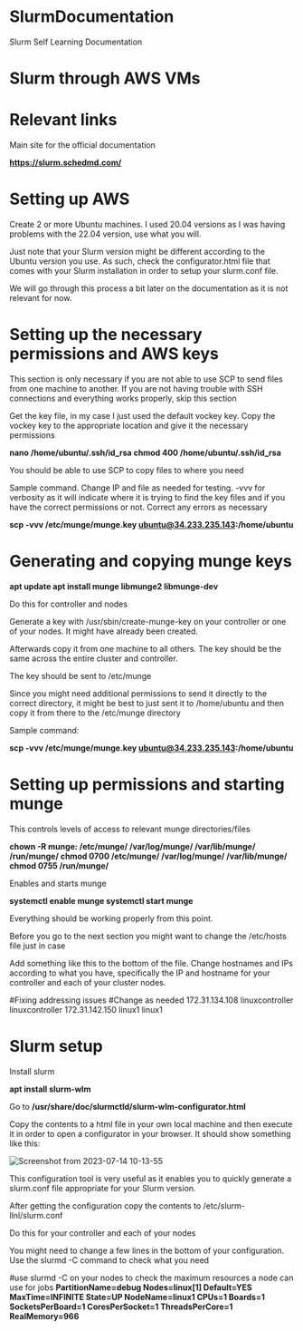 # SlurmDocumentation
Slurm Self Learning Documentation




# Slurm through AWS VMs

# Relevant links

Main site for the official documentation

**https://slurm.schedmd.com/**

# Setting up AWS 

Create 2 or more Ubuntu machines. I used 20.04 versions as I was having problems with the 22.04 version, use what you will. 

Just note that your Slurm version might be different according to the Ubuntu version you use. As such, check the configurator.html file that comes with your Slurm installation in order to setup your slurm.conf file.

We will go through this process a bit later on the documentation as it is not relevant for now.


# Setting up the necessary permissions and AWS keys

This section is only necessary if you are not able to use SCP to send files from one machine to another. If you are not having trouble with SSH connections and everything works properly, skip this section


Get the key file, in my case I just used the default vockey key. 
Copy the vockey key to the appropriate location and give it the necessary permissions

**nano  /home/ubuntu/.ssh/id_rsa
chmod 400 /home/ubuntu/.ssh/id_rsa**

You should be able to use SCP to copy files to where you need

Sample command. Change IP and file as needed for testing. -vvv for verbosity as it will indicate where it is trying to find the key files and if you have the correct permissions or not. Correct any errors as necessary

**scp -vvv /etc/munge/munge.key ubuntu@34.233.235.143:/home/ubuntu**

# Generating and copying munge keys



**apt update
apt install munge libmunge2 libmunge-dev**

Do this for controller and nodes

Generate a key with /usr/sbin/create-munge-key on your controller or one of your nodes. It might have already been created. 

Afterwards copy it from one machine to all others. The key should be the same across the entire cluster and controller.

The key should be sent to /etc/munge

Since you might need additional permissions to send it directly to the correct directory, it might be best to just sent it to /home/ubuntu and then copy it from there to the /etc/munge directory

Sample command:

**scp -vvv /etc/munge/munge.key ubuntu@34.233.235.143:/home/ubuntu**



# Setting up permissions and starting munge

This controls levels of access to relevant munge directories/files

**chown -R munge: /etc/munge/ /var/log/munge/ /var/lib/munge/ /run/munge/
chmod 0700 /etc/munge/ /var/log/munge/ /var/lib/munge/
chmod 0755 /run/munge/**


Enables and starts munge

**systemctl enable munge
systemctl start munge**


Everything should be working properly from this point. 


Before you go to the next section you might want to change the /etc/hosts file just in case

Add something like this to the bottom of the file. Change hostnames and IPs according to what you have, specifically the IP and hostname for your controller and each of your cluster nodes.


#Fixing addressing issues
#Change as needed
172.31.134.108 linuxcontroller linuxcontroller
172.31.142.150 linux1 linux1

# Slurm setup

Install slurm

**apt install slurm-wlm**

Go to **/usr/share/doc/slurmctld/slurm-wlm-configurator.html**

Copy the contents to a html file in your own local machine and then execute it in order to open a configurator in your browser. It should show something like this:





![Screenshot from 2023-07-14 10-13-55](https://github.com/AF-Github1/SlurmDocumentation/assets/133685290/ef16ad76-a791-4110-a5eb-01374ea2b9ea)



This configuration tool is very useful as it enables you to quickly generate a slurm.conf file appropriate for your Slurm version.

After getting the configuration copy the contents to /etc/slurm-llnl/slurm.conf 

Do this for your controller and each of your nodes


You might need to change a few lines in the bottom of your configuration. Use the slurmd -C command to check what you need 

#use slurmd -C on your nodes to check the maximum resources a node can use for jobs
**PartitionName=debug Nodes=linux[1] Default=YES MaxTime=INFINITE State=UP
NodeName=linux1 CPUs=1 Boards=1 SocketsPerBoard=1 CoresPerSocket=1 ThreadsPerCore=1 RealMemory=966**



















